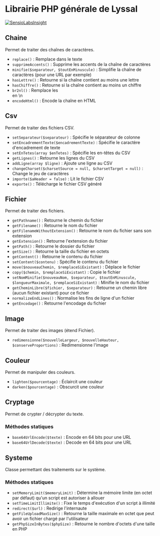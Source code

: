 # Librairie PHP générale de Lyssal

[![SensioLabsInsight](https://insight.sensiolabs.com/projects/4e86aafd-eadd-4fc7-8433-da8f3605db49/small.png)](https://insight.sensiolabs.com/projects/4e86aafd-eadd-4fc7-8433-da8f3605db49)


## Chaine

Permet de traiter des chaînes de caractères.

* `replace()` : Remplace dans le texte
* `supprimeAccents()` : Supprime les accents de la chaîne de caractères
* `minifie($separateur, $toutEnMinuscule)` : Simplifie la chaîne de caractères (pour une URL par exemple)
* `hasLettre()` : Retourne si la chaîne contient au moins une lettre
* `hasChiffre()` : Retourne si la chaîne contient au moins un chiffre
* `br2nl()` : Remplace les <br> en \n
* `encodeHtml()` : Encode la chaîne en HTML


## Csv

Permet de traiter des fichiers CSV.

* `setSeparateur($separateur)` : Spécifie le séparateur de colonne
* `setEncadrementTexte($encadrementTexte)` : Spécifie le caractère d'encadrement de texte
* `setEnTetes(array $enTetes)` : Spécifie les en-têtes du CSV
* `getLignes()` : Retourne les lignes du CSV
* `addLigne(array $ligne)` : Ajoute une ligne au CSV
* `changeCharset($charsetSource = null, $charsetTarget = null)` : Change le jeu de caractères
* `importe($aHeader = false)` : Lit le fichier CSV
* `exporte()` : Télécharge le fichier CSV généré


## Fichier

Permet de traiter des fichiers.

* `getPathname()` : Retourne le chemin du fichier
* `getFilename()` : Retourne le nom du fichier
* `getFilenameWithoutExtension()` : Retourne le nom du fichier sans son extension
* `getExtension()` : Retourne l'extension du fichier
* `getPath()` : Retourne le dossier du fichier
* `getSize()` : Retourne la taille du fichier en octets
* `getContent()` : Retourne le contenu du fichier
* `setContent($contenu)` : Spécifie le contenu du fichier
* `move($nouveauChemin, $remplaceSiExistant)` : Déplace le fichier
* `copy($chemin, $remplaceSiExistant)` : Copie le fichier
* `setNomMinifie($nouveauNom, $separateur, $toutEnMinuscule, $longueurMaximale, $remplaceSiExistant)` : Minifie le nom du fichier
* `getCheminLibre($fichier, $separateur)` : Retourne un chemin libre (aucun fichier existant) pour ce fichier
* `normalizeEndLines()` : Normalise les fins de ligne d'un fichier
* `getEncodage()` : Retourne l'encodage du fichier


## Image

Permet de traiter des images (étend Fichier).

* `redimensionne($nouvelleLargeur, $nouvelleHauteur, $conserveProportions)` : Redimensionne l'image


## Couleur

Permet de manipuler des couleurs.

* `lighten($pourcentage)` : Éclaircit une couleur
* `darken($pourcentage)` : Obscurcit une couleur


## Cryptage

Permet de crypter / décrypter du texte.

### Méthodes statiques

* `base64UrlEncode($texte)` : Encode en 64 bits pour une URL
* `base64UrlDecode($texte)` : Decode en 64 bits pour une URL


## Systeme

Classe permettant des traitements sur le système.

### Méthodes statiques

* `setMemoryLimit($memoryLimit)` : Détermine la mémoire limite (en octet par défaut) qu'un script est autoriser à allouer
* `setTimeLimitIllimite()` : Fixe le temps d'exécution d'un script à illimité
* `redirect($url)` : Redirige l'internaute
* `getFileUploadMaxSize()` : Retourne la taille maximale en octet que peut avoir un fichier chargé par l'utilisateur
* `getPhpSizeInBytes($phpSize)` : Retourne le nombre d'octets d'une taille en PHP
